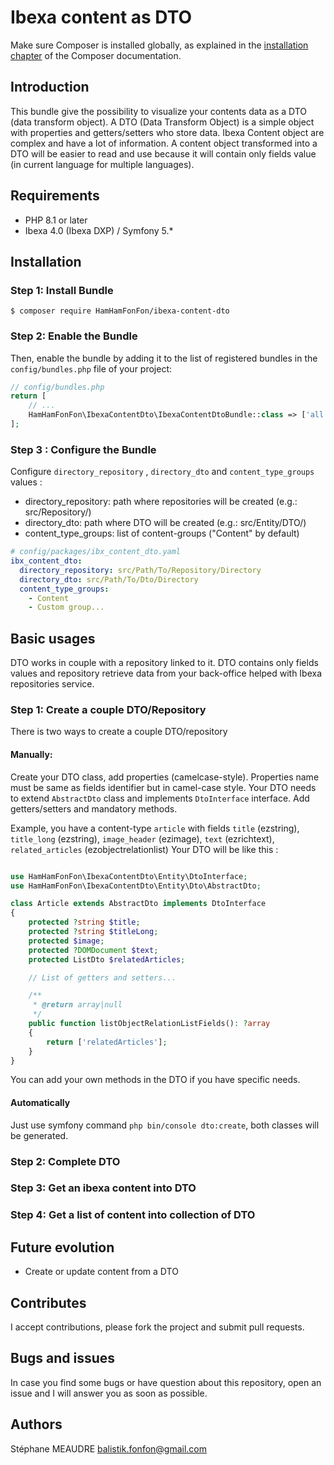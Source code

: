 Ibexa content as DTO
============

Make sure Composer is installed globally, as explained in the
[installation chapter](https://getcomposer.org/doc/00-intro.md)
of the Composer documentation.

Introduction
----------------------------------------
This bundle give the possibility to visualize your contents data as a DTO (data transform object).
A DTO (Data Transform Object) is a simple object with properties and getters/setters who store data.
Ibexa Content object are complex and have a lot of information. A content object transformed into a DTO will be easier to read and use
because it will contain only fields value (in current language for multiple languages).


Requirements
----------------------------------------
 - PHP 8.1 or later
 - Ibexa 4.0 (Ibexa DXP) / Symfony 5.*

Installation
----------------------------------------

### Step 1: Install Bundle


```console
$ composer require HamHamFonFon/ibexa-content-dto
```

### Step 2: Enable the Bundle

Then, enable the bundle by adding it to the list of registered bundles
in the `config/bundles.php` file of your project:

```php
// config/bundles.php
return [
    // ...
    HamHamFonFon\IbexaContentDto\IbexaContentDtoBundle::class => ['all' => true],
];
```


### Step 3 : Configure the Bundle
Configure `directory_repository` , `directory_dto` and `content_type_groups` values :

- directory_repository: path where repositories will be created (e.g.: src/Repository/)
- directory_dto: path where DTO will be created (e.g.: src/Entity/DTO/)
- content_type_groups: list of content-groups ("Content" by default)

```yaml
# config/packages/ibx_content_dto.yaml
ibx_content_dto:
  directory_repository: src/Path/To/Repository/Directory
  directory_dto: src/Path/To/Dto/Directory
  content_type_groups: 
    - Content
    - Custom group...   
```

Basic usages
----------------------------------------
DTO works in couple with a repository linked to it. DTO contains only fields values and repository retrieve data from your back-office helped with Ibexa repositories service.

### Step 1: Create a couple DTO/Repository

There is two ways to create a couple DTO/repository

#### Manually:
Create your DTO class, add properties (camelcase-style). Properties name must be same as fields identifier but in camel-case style.
Your DTO needs to extend `AbstractDto` class and implements `DtoInterface` interface. Add getters/setters and mandatory methods.

Example, you have a content-type `article` with fields `title` (ezstring), `title_long` (ezstring), `image_header` (ezimage), `text` (ezrichtext), `related_articles` (ezobjectrelationlist) 
Your DTO will be like this :
```php 

use HamHamFonFon\IbexaContentDto\Entity\DtoInterface;
use HamHamFonFon\IbexaContentDto\Entity\Dto\AbstractDto;

class Article extends AbstractDto implements DtoInterface
{
    protected ?string $title;
    protected ?string $titleLong;
    protected $image;
    protected ?DOMDocument $text;
    protected ListDto $relatedArticles;

    // List of getters and setters...

    /**
     * @return array|null
     */
    public function listObjectRelationListFields(): ?array
    {
        return ['relatedArticles'];
    }
}
```
You can add your own methods in the DTO if you have specific needs.

#### Automatically
Just use symfony command `php bin/console dto:create`, both classes will be generated.

### Step 2: Complete DTO
### Step 3: Get an ibexa content into DTO
### Step 4: Get a list of content into collection of DTO

Future evolution
----------------------------------------
 - Create or update content from a DTO

Contributes
----------------------------------------
I accept contributions, please fork the project and submit pull requests.

Bugs and issues
----------------------------------------
In case you find some bugs or have question about this repository, open an issue and I will answer you as soon as possible.

Authors
----------------------------------------
Stéphane MEAUDRE <balistik.fonfon@gmail.com>
